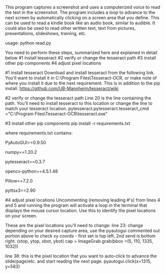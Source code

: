 This program captures a screenshot and uses a computerized voice to read the text in the screenshot.  The program includes a loop to advance to the next screen by automatically clicking on a screen area that you define.  This can be used to read a kindle book like an audio book, similar to audible.  It could also be used to read other written text, text from pictures, presentations, slideshows, training, etc.

usage: python read.py

You need to perform these steps, summarized here and explained in detail below
#1 install tesseract 
#2 verify or change the tesseract path
#3 install other pip components
#4 adjust pixel locations

#1 install tesseract 
Download and install tesseract from the following link.  You'll want to install it in C:\Program Files\Tesseract-OCR, or make note of where you install it due to the next requirement.  This is in addition to the pip install.
https://github.com/UB-Mannheim/tesseract/wiki

#2 verify or change the tesseract path
Line 20 is the line containing the path.  You'll need to install tesseract to this location or change the line to match your tesseract location.
pytesseract.pytesseract.tesseract_cmd ="C:\\Program Files\\Tesseract-OCR\\tesseract.exe"


#3 install other pip components
pip install -r requirements.txt

where requirements.txt contains:

PyAutoGUI==0.9.50

numpy==1.20.2

pytesseract==0.3.7

opencv-python==4.5.1.48

Pillow==7.2.0

pyttsx3==2.90

#4 adjust pixel locations
Uncommenting (removing leading #'s) from lines 4 and 5 and running the program will activate a loop in the terminal that displays the mouse cursor location.  Use this to identify the pixel locations on your screen.

These are the pixel locations you'll need to change:
line 23:
change depending on your desired capture area, use the pyautogui commented out portion above to check xy coords - first set is top left, 2nd send is bottom right. (xtop, ytop, xbot, ybot)
    cap = ImageGrab.grab(bbox =(5, 110, 1335, 1032))
	
line 38:
this is the pixel location that you want to auto-click to advance the slide/page/etc. and start reading the next page.
pyautogui.click(x=1315, y=583)  

